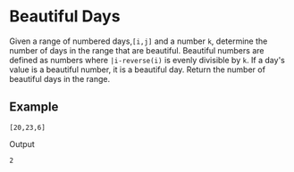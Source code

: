 # Beautiful Days

Given a range of numbered days,`[i,j]` and a number `k`, determine the number of days in the range that are beautiful. Beautiful numbers are defined as numbers where `|i-reverse(i)` is evenly divisible by `k`. If a day's value is a beautiful number, it is a beautiful day. Return the number of beautiful days in the range.

## Example

```
[20,23,6]
```

Output

```
2
```
